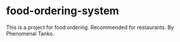 # food-ordering-system

This is a project for food ordering. Recommended for restaurants.
By Phenomenal Tanko.